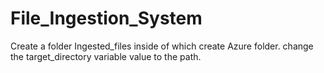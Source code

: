# File_Ingestion_System

Create a folder Ingested_files inside of which create Azure folder.
change the target_directory variable value to the path. 
